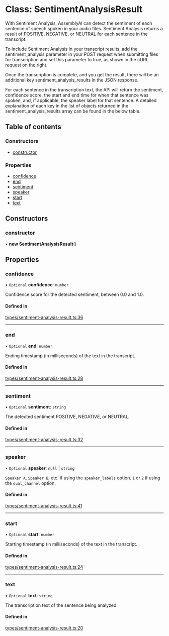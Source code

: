 # Class: SentimentAnalysisResult

With Sentiment Analysis, AssemblyAI can detect the sentiment of each sentence of speech spoken in your audio files.
Sentiment Analysis returns a result of POSITIVE, NEGATIVE, or NEUTRAL for each sentence in the transcript.

To include Sentiment Analysis in your transcript results, add the sentiment_analysis parameter in your POST request
when submitting files for transcription and set this parameter to true, as shown in the cURL request on the right.

Once the transcription is complete, and you get the result, there will be an additional key sentiment_analysis_results
in the JSON response.

For each sentence in the transcription text, the API will return the sentiment, confidence score, the start and end
time for when that sentence was spoken, and, if applicable, the speaker label for that sentence.
A detailed explanation of each key in the list of objects returned in the sentiment_analysis_results
array can be found in the below table.

## Table of contents

### Constructors

- [constructor](../wiki/SentimentAnalysisResult#constructor)

### Properties

- [confidence](../wiki/SentimentAnalysisResult#confidence)
- [end](../wiki/SentimentAnalysisResult#end)
- [sentiment](../wiki/SentimentAnalysisResult#sentiment)
- [speaker](../wiki/SentimentAnalysisResult#speaker)
- [start](../wiki/SentimentAnalysisResult#start)
- [text](../wiki/SentimentAnalysisResult#text)

## Constructors

### constructor

• **new SentimentAnalysisResult**()

## Properties

### confidence

• `Optional` **confidence**: `number`

Confidence score for the detected sentiment, between 0.0 and 1.0.

#### Defined in

[types/sentiment-analysis-result.ts:36](https://github.com/PhillipChaffee/assemblyai-node-sdk/blob/a493ce0/src/types/sentiment-analysis-result.ts#L36)

___

### end

• `Optional` **end**: `number`

Ending timestamp (in milliseconds) of the text in the transcript.

#### Defined in

[types/sentiment-analysis-result.ts:28](https://github.com/PhillipChaffee/assemblyai-node-sdk/blob/a493ce0/src/types/sentiment-analysis-result.ts#L28)

___

### sentiment

• `Optional` **sentiment**: `string`

The detected sentiment POSITIVE, NEGATIVE, or NEUTRAL.

#### Defined in

[types/sentiment-analysis-result.ts:32](https://github.com/PhillipChaffee/assemblyai-node-sdk/blob/a493ce0/src/types/sentiment-analysis-result.ts#L32)

___

### speaker

• `Optional` **speaker**: ``null`` \| `string`

`Speaker A`, `Speaker B`, etc. if using the `speaker_labels` option.
`1` or `2` if using the `dual_channel` option.

#### Defined in

[types/sentiment-analysis-result.ts:41](https://github.com/PhillipChaffee/assemblyai-node-sdk/blob/a493ce0/src/types/sentiment-analysis-result.ts#L41)

___

### start

• `Optional` **start**: `number`

Starting timestamp (in milliseconds) of the text in the transcript.

#### Defined in

[types/sentiment-analysis-result.ts:24](https://github.com/PhillipChaffee/assemblyai-node-sdk/blob/a493ce0/src/types/sentiment-analysis-result.ts#L24)

___

### text

• `Optional` **text**: `string`

The transcription text of the sentence being analyzed

#### Defined in

[types/sentiment-analysis-result.ts:20](https://github.com/PhillipChaffee/assemblyai-node-sdk/blob/a493ce0/src/types/sentiment-analysis-result.ts#L20)
